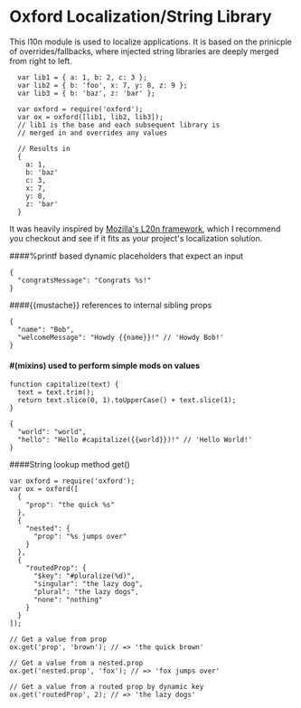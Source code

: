 # Oxford Localization/String Library
This l10n module is used to localize applications. It is based on the prinicple of overrides/fallbacks, where injected string libraries are deeply merged from right to left.

```
  var lib1 = { a: 1, b: 2, c: 3 };
  var lib2 = { b: 'foo', x: 7, y: 8, z: 9 };
  var lib3 = { b: 'baz', z: 'bar' };

  var oxford = require('oxford');
  var ox = oxford([lib1, lib2, lib3]);
  // lib1 is the base and each subsequent library is
  // merged in and overrides any values

  // Results in
  {
    a: 1,
    b: 'baz'
    c: 3,
    x: 7,
    y: 8,
    z: 'bar'
  }

```

It was heavily inspired by [Mozilla's L20n framework](http://www.l20n.org), which I recommend you checkout and see if it fits as your project's localization solution.

####%printf based dynamic placeholders that expect an input
```
{
  "congratsMessage": "Congrats %s!"
}
```


####{{mustache}} references to internal sibling props
```
{
  "name": "Bob",
  "welcomeMessage": "Howdy {{name}}!" // 'Howdy Bob!'
}
```


#### #(mixins) used to perform simple mods on values
```
function capitalize(text) {
  text = text.trim();
  return text.slice(0, 1).toUpperCase() + text.slice(1);
}

{
  "world": "world",
  "hello": "Hello #capitalize({{world}})!" // 'Hello World!'
}
```


####String lookup method get()
```
var oxford = require('oxford');
var ox = oxford([
  {
    "prop": "the quick %s"
  },
  {
    "nested": {
      "prop": "%s jumps over"
    }
  },
  {
    "routedProp": {
      "$key": "#pluralize(%d)",
      "singular": "the lazy dog",
      "plural": "the lazy dogs",
      "none": "nothing"
    }
  }
]);

// Get a value from prop
ox.get('prop', 'brown'); // => 'the quick brown'

// Get a value from a nested.prop
ox.get('nested.prop', 'fox'); // => 'fox jumps over'

// Get a value from a routed prop by dynamic key
ox.get('routedProp', 2); // => 'the lazy dogs'
```
